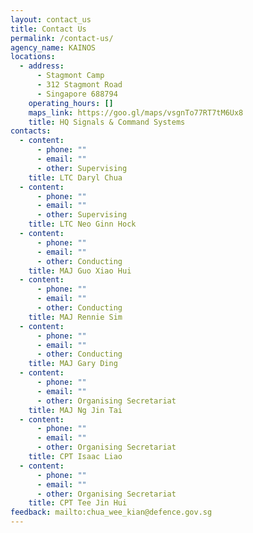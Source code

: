```yaml
---
layout: contact_us
title: Contact Us
permalink: /contact-us/
agency_name: KAINOS
locations:
  - address:
      - Stagmont Camp
      - 312 Stagmont Road
      - Singapore 688794
    operating_hours: []
    maps_link: https://goo.gl/maps/vsgnTo77RT7tM6Ux8
    title: HQ Signals & Command Systems
contacts:
  - content:
      - phone: ""
      - email: ""
      - other: Supervising
    title: LTC Daryl Chua
  - content:
      - phone: ""
      - email: ""
      - other: Supervising
    title: LTC Neo Ginn Hock
  - content:
      - phone: ""
      - email: ""
      - other: Conducting
    title: MAJ Guo Xiao Hui
  - content:
      - phone: ""
      - email: ""
      - other: Conducting
    title: MAJ Rennie Sim
  - content:
      - phone: ""
      - email: ""
      - other: Conducting
    title: MAJ Gary Ding
  - content:
      - phone: ""
      - email: ""
      - other: Organising Secretariat
    title: MAJ Ng Jin Tai
  - content:
      - phone: ""
      - email: ""
      - other: Organising Secretariat
    title: CPT Isaac Liao
  - content:
      - phone: ""
      - email: ""
      - other: Organising Secretariat
    title: CPT Tee Jin Hui
feedback: mailto:chua_wee_kian@defence.gov.sg
---
```

